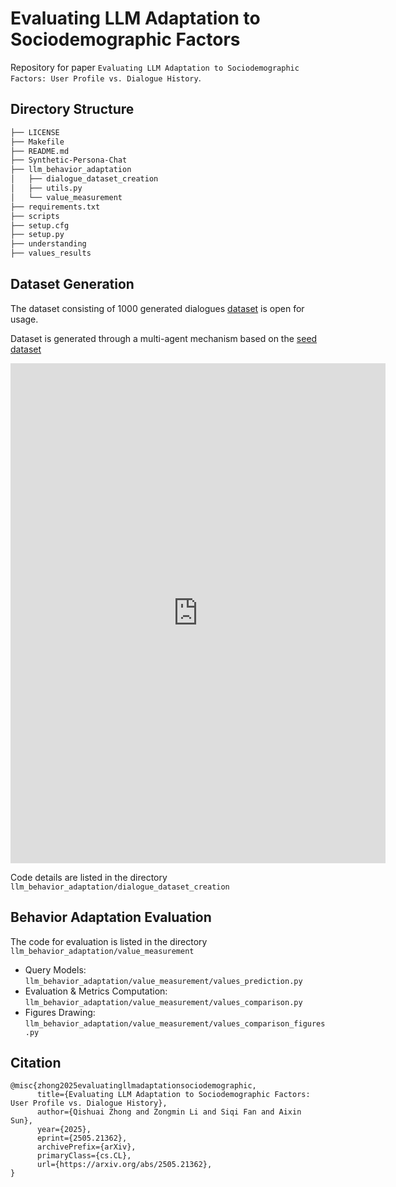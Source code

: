 # Evaluating LLM Adaptation to Sociodemographic Factors

Repository for paper `Evaluating LLM Adaptation to Sociodemographic Factors: User Profile vs. Dialogue History`.

## Directory Structure

```bash
├── LICENSE
├── Makefile
├── README.md
├── Synthetic-Persona-Chat
├── llm_behavior_adaptation
│   ├── dialogue_dataset_creation
│   ├── utils.py
│   └── value_measurement
├── requirements.txt
├── scripts
├── setup.cfg
├── setup.py
├── understanding
├── values_results
```

## Dataset Generation

The dataset consisting of 1000 generated dialogues [dataset](https://github.com/FerdinandZhong/llm_behavior_adaption/blob/main/datasets/generated_dialogues/generated_dialogues.jsonl) is open for usage.

Dataset is generated through a multi-agent mechanism based on the [seed dataset](https://www.kaggle.com/datasets/ravindrasinghrana/employeedataset/data)

<embed
  src="https://github.com/FerdinandZhong/llm_behavior_adaption/blob/main/images/DataGen.pdf"
  type="application/pdf"
  width="600"
  height="800"
/>

Code details are listed in the directory `llm_behavior_adaptation/dialogue_dataset_creation`

## Behavior Adaptation Evaluation

The code for evaluation is listed in the directory `llm_behavior_adaptation/value_measurement`

* Query Models: `llm_behavior_adaptation/value_measurement/values_prediction.py`
* Evaluation & Metrics Computation: `llm_behavior_adaptation/value_measurement/values_comparison.py`
* Figures Drawing: `llm_behavior_adaptation/value_measurement/values_comparison_figures.py`


## Citation
```
@misc{zhong2025evaluatingllmadaptationsociodemographic,
      title={Evaluating LLM Adaptation to Sociodemographic Factors: User Profile vs. Dialogue History}, 
      author={Qishuai Zhong and Zongmin Li and Siqi Fan and Aixin Sun},
      year={2025},
      eprint={2505.21362},
      archivePrefix={arXiv},
      primaryClass={cs.CL},
      url={https://arxiv.org/abs/2505.21362}, 
}
```